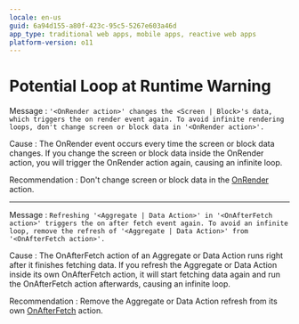 ```yaml
---
locale: en-us
guid: 6a94d155-a80f-423c-95c5-5267e603a46d
app_type: traditional web apps, mobile apps, reactive web apps
platform-version: o11
---
```


# Potential Loop at Runtime Warning

<a id="helpid-30144"></a>

Message
:   `'<OnRender action>' changes the <Screen | Block>'s data, which triggers the on render event again. To avoid infinite rendering loops, don't change screen or block data in '<OnRender action>'.`

Cause
:   The OnRender event occurs every time the screen or block data changes. If you change the screen or block data inside the OnRender action, you will trigger the OnRender action again, causing an infinite loop.

Recommendation
:   Don't change screen or block data in the [OnRender](<../../../develop/logic/screen-block-lifecycle-events.md#on-render>) action.

---

<a id="helpid-30145"></a>

Message
:   `Refreshing '<Aggregate | Data Action>' in '<OnAfterFetch action>' triggers the on after fetch event again. To avoid an infinite loop, remove the refresh of '<Aggregate | Data Action>' from '<OnAfterFetch action>'.`

Cause
:   The OnAfterFetch action of an Aggregate or Data Action runs right after it finishes fetching data. If you refresh the Aggregate or Data Action inside its own OnAfterFetch action, it will start fetching data again and run the OnAfterFetch action afterwards, causing an infinite loop.

Recommendation
:   Remove the Aggregate or Data Action refresh from its own [OnAfterFetch](<../../../develop/logic/screen-block-lifecycle-events.md#on-after-fetch>) action.
